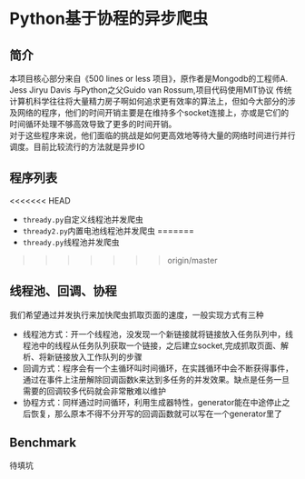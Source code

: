 # Python基于协程的异步爬虫

## 简介
本项目核心部分来自《500 lines or less 项目》，原作者是Mongodb的工程师A. Jess Jiryu Davis 与Python之父Guido van Rossum,项目代码使用MIT协议
传统计算机科学往往将大量精力房子啊如何追求更有效率的算法上，但如今大部分的涉及网络的程序，他们的时间开销主要是在维持多个socket连接上，亦或是它们的时间循环处理不够高效导致了更多的时间开销。  
对于这些程序来说，他们面临的挑战是如何更高效地等待大量的网络时间进行并行调度。目前比较流行的方法就是异步IO  
## 程序列表
<<<<<<< HEAD
+ `thready.py`自定义线程池并发爬虫  
+ `thready2.py`内置电池线程池并发爬虫
=======
+ `thready.py`线程池并发爬虫  
>>>>>>> origin/master

## 线程池、回调、协程
我们希望通过并发执行来加快爬虫抓取页面的速度，一般实现方式有三种  
+ 线程池方式：开一个线程池，没发现一个新链接就将链接放入任务队列中，线程池中的线程从任务队列获取一个链接，之后建立socket,完成抓取页面、解析、将新链接放入工作队列的步骤
+ 回调方式：程序会有一个主循环叫时间循环，在实践循环中会不断获得事件，通过在事件上注册解除回调函数k来达到多任务的并发效果。缺点是任务一旦需要的回调较多代码就会非常散难以维护
+ 协程方式：同样通过时间循环，利用生成器特性，generator能在中途停止之后恢复，那么原本不得不分开写的回调函数就可以写在一个generator里了

## Benchmark
待填坑
